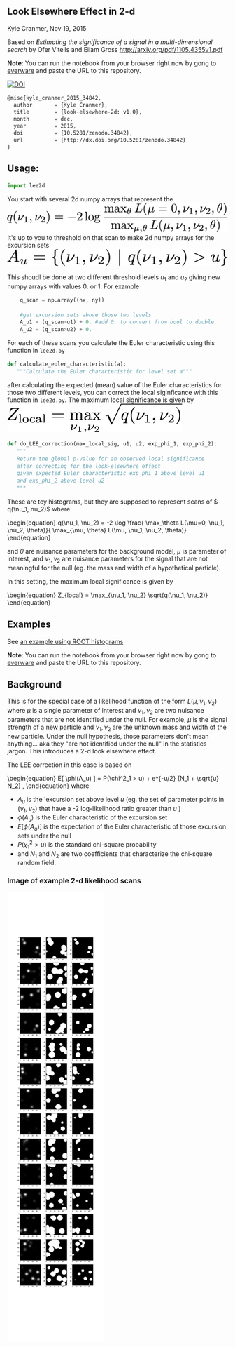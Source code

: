 ## Look Elsewhere Effect in 2-d

Kyle Cranmer, Nov 19, 2015

Based on
*Estimating the significance of a signal in a multi-dimensional search* by  Ofer Vitells and Eilam Gross http://arxiv.org/pdf/1105.4355v1.pdf

**Note**: You can run the notebook from your browser right now by gong to [everware](https://everware.rep.school.yandex.net/) and paste the URL to this repository. 

[![DOI](https://zenodo.org/badge/doi/10.5281/zenodo.34842.svg)](http://dx.doi.org/10.5281/zenodo.34842)

```
@misc{kyle_cranmer_2015_34842,
  author       = {Kyle Cranmer},
  title        = {look-elsewhere-2d: v1.0},
  month        = dec,
  year         = 2015,
  doi          = {10.5281/zenodo.34842},
  url          = {http://dx.doi.org/10.5281/zenodo.34842}
}
```

## Usage:

```python
import lee2d
```

You start with several 2d numpy arrays that represent the 
![](q_def.png)
It's up to you to threshold on that scan to make 2d numpy arrays for
the excursion sets 
![](A_u.png)

This shoudl be done at two different threshold levels $u_1$ and $u_2$ giving new numpy
arrays with values 0. or 1. For example

```python
	q_scan = np.array((nx, ny))

    #get excursion sets above those two levels
    A_u1 = (q_scan>u1) + 0. #add 0. to convert from bool to double
    A_u2 = (q_scan>u2) + 0.
```

For each of these scans you calculate the Euler characteristic 
using this function in `lee2d.py`

```python
def calculate_euler_characteristic(a):
   """Calculate the Euler characteristic for level set a"""
```

after calculating the expected (mean) value of the Euler characteristics
for those two different levels, you can correct the local siginficance with
this function in `lee2d.py`. The maximum local significance is given by 
![](Z_local.png)

```python
def do_LEE_correction(max_local_sig, u1, u2, exp_phi_1, exp_phi_2):
   """
   Return the global p-value for an observed local significance 
   after correcting for the look-elsewhere effect
   given expected Euler characteristic exp_phi_1 above level u1
   and exp_phi_2 above level u2
   """
```

These are toy histograms, but they are supposed to represent scans of $ q(\nu_1, nu_2)$ where

\begin{equation}
q(\nu_1, \nu_2) = -2 \log \frac{ \max_\theta L(\mu=0, \nu_1, \nu_2, \theta)}{ \max_{\mu, \theta} L(\mu, \nu_1, \nu_2, \theta)}
\end{equation}

and $\theta$ are nuisance parameters for the background model, $\mu$ is parameter of interest, and $\nu_1, \nu_2$ are nuisance parameters for the signal that are not meaningful for the null (eg. the mass and width of a hypothetical particle).

In this setting, the maximum local significance is given by 

\begin{equation}
Z_{local} = \max_{\nu_1, \nu_2} \sqrt{q(\nu_1, \nu_2)}
\end{equation}



## Examples

See [an example using ROOT histograms](https://github.com/cranmer/look-elsewhere-2d/blob/master/root_TH2F_example.ipynb)

**Note**: You can run the notebook from your browser right now by gong to [everware](https://everware.rep.school.yandex.net/) and paste the URL to this repository. 


## Background

This is for the special case of a likelihood function of the form 
$L(\mu, \nu_1, \nu_2)$ where $\mu$ is a single parameter of interest and
$\nu_1,\nu_2$ are two nuisance parameters that are not identified under the null.
For example, $\mu$ is the signal strength of a new particle and $\nu_1,\nu_2$ are the
unknown mass and width of the new particle. Under the null hypothesis, those parameters 
don't mean anything... aka they "are not identified under the null" in the statistics jargon.
This introduces a 2-d look elsewhere effect.

The LEE correction in this case is based on 

\begin{equation}
E[ \phi(A_u) ] = P(\chi^2_1 > u) + e^{-u/2} (N_1 + \sqrt{u} N_2) \,
\end{equation}
where 
   * $A_u$ is the 'excursion set above level $u$ (eg. the set of parameter points in $(\nu_1,\nu_2)$ that have a -2 log-likelihood ratio greater than $u$ )
   * $\phi(A_u)$ is the Euler characteristic of the excursion set
   * $E[ \phi(A_u) ]$ is the expectation of the Euler characteristic of those excursion sets under the null
   * $P(\chi^2_1 > u)$ is the standard chi-square probability 
   * and $N_1$ and $N_2$ are two coefficients that characterize the chi-square random field.
   
### Image of example 2-d likelihood scans
  ![](islands.png)

